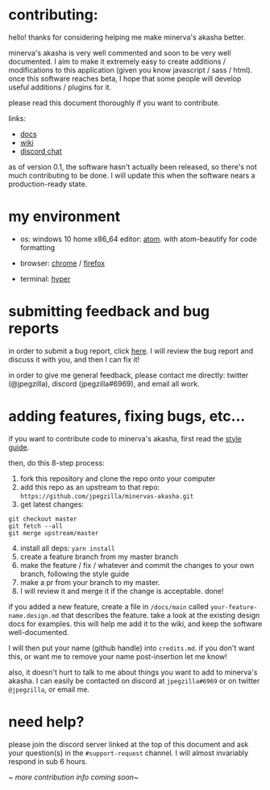 # contributing:

hello! thanks for considering helping me make minerva's akasha better.

minerva's akasha is very well commented and soon to be very well documented. I aim to make it extremely easy to create additions / modifications to this application (given you know javascript / sass / html). once this software reaches beta, I hope that some people will develop useful additions / plugins for it.

please read this document thoroughly if you want to contribute.

links:
-   [docs](https://github.com/jpegzilla/minervas-akasha/tree/master/docs/main)
-   [wiki](https://github.com/jpegzilla/minervas-akasha/wiki)
-   [discord chat](https://discordapp.com/invite/Ft9rVA6)

as of version 0.1, the software hasn't actually been released, so there's not much contributing to be done. I will update this when the software nears a production-ready state.

# my environment

-   os: windows 10 home x86_64
editor: [atom](https://atom.io/). with atom-beautify for code formatting

-   browser: [chrome](https://www.google.com/chrome/) / [firefox](https://www.mozilla.org/en-US/firefox/)

-   terminal: [hyper](https://hyper.is/)

# submitting feedback and bug reports

in order to submit a bug report, click [here](https://github.com/jpegzilla/minervas-akasha/issues/new?assignees=jpegzilla&labels=bug&template=bug-report.md&title=%5Bbug%5D). I will review the bug report and discuss it with you, and then I can fix it!

in order to give me general feedback, please contact me directly: twitter (@jpegzilla), discord (jpegzilla#6969), and email all work.

# adding features, fixing bugs, etc...

if you want to contribute code to minerva's akasha, first read the [style guide](https://github.com/jpegzilla/minervas-akasha/blob/master/docs/main/style-guide.md).

then, do this 8-step process:

1.  fork this repository and clone the repo onto your computer
2.  add this repo as an upstream to that repo: `https://github.com/jpegzilla/minervas-akasha.git`
3.  get latest changes:
```
git checkout master
git fetch --all
git merge upstream/master
```
4.  install all deps: `yarn install`
5.  create a feature branch from my master branch
6.  make the feature / fix / whatever and commit the changes to your own branch, following the style guide
7.  make a pr from your branch to my master.
8.  I will review it and merge it if the change is acceptable. done!

if you added a new feature, create a file in `/docs/main` called `your-feature-name.design.md` that describes the feature. take a look at the existing design docs for examples. this will help me add it to the wiki, and keep the software well-documented.

I will then put your name (github handle) into `credits.md`. if you don't want this, or want me to remove your name post-insertion let me know!

also, it doesn't hurt to talk to me about things you want to add to minerva's akasha. I can easily be contacted on discord at `jpegzilla#6969` or on twitter `@jpegzilla`, or email me.

# need help?

please join the discord server linked at the top of this document and ask your question(s) in the `#support-request` channel. I will almost invariably respond in sub 6 hours.

_\~ more contribution info coming soon\~_
